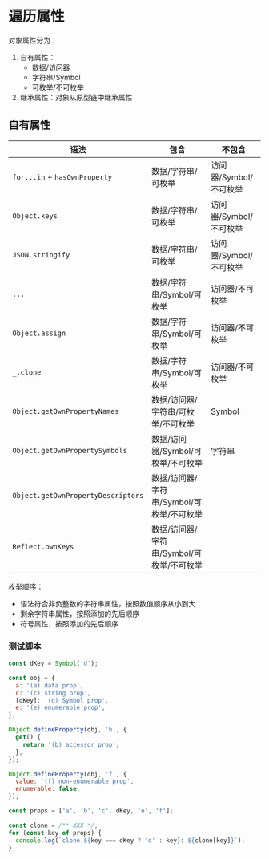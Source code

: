 # 遍历属性

对象属性分为：

1. 自有属性：
   - 数据/访问器
   - 字符串/Symbol
   - 可枚举/不可枚举
2. 继承属性：对象从原型链中继承属性

## 自有属性

| 语法                               | 包含                                      | 不包含                 |
| ---------------------------------- | ----------------------------------------- | ---------------------- |
| `for...in` + `hasOwnProperty`      | 数据/字符串/可枚举                        | 访问器/Symbol/不可枚举 |
| `Object.keys`                      | 数据/字符串/可枚举                        | 访问器/Symbol/不可枚举 |
| `JSON.stringify`                   | 数据/字符串/可枚举                        | 访问器/Symbol/不可枚举 |
| `...`                              | 数据/字符串/Symbol/可枚举                 | 访问器/不可枚举        |
| `Object.assign`                    | 数据/字符串/Symbol/可枚举                 | 访问器/不可枚举        |
| `_.clone`                          | 数据/字符串/Symbol/可枚举                 | 访问器/不可枚举        |
| `Object.getOwnPropertyNames`       | 数据/访问器/字符串/可枚举/不可枚举        | Symbol                 |
| `Object.getOwnPropertySymbols`     | 数据/访问器/Symbol/可枚举/不可枚举        | 字符串                 |
| `Object.getOwnPropertyDescriptors` | 数据/访问器/字符串/Symbol/可枚举/不可枚举 |                        |
| `Reflect.ownKeys`                  | 数据/访问器/字符串/Symbol/可枚举/不可枚举 |                        |

枚举顺序：

- 语法符合非负整数的字符串属性，按照数值顺序从小到大
- 剩余字符串属性，按照添加的先后顺序
- 符号属性，按照添加的先后顺序

### 测试脚本

```js
const dKey = Symbol('d');

const obj = {
  a: '(a) data prop',
  c: '(c) string prop',
  [dKey]: '(d) Symbol prop',
  e: '(e) enumerable prop',
};

Object.defineProperty(obj, 'b', {
  get() {
    return '(b) accessor prop';
  },
});

Object.defineProperty(obj, 'f', {
  value: '(f) non-enumerable prop',
  enumerable: false,
});

const props = ['a', 'b', 'c', dKey, 'e', 'f'];

const clone = /** XXX */;
for (const key of props) {
  console.log(`clone.${key === dKey ? 'd' : key}: ${clone[key]}`);
}
```
